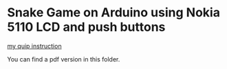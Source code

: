 # Snake Game on Arduino using Nokia 5110 LCD and push buttons

[my quip instruction](https://quip.com/KNeaAur41Mtv/Snake-Game-on-Arduino-using-Nokia-5110-LCD-and-push-buttons)

You can find a pdf version in this folder.
